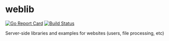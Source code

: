 # weblib

[![Go Report Card](https://goreportcard.com/badge/github.com/stts-se/weblib)](https://goreportcard.com/report/github.com/stts-se/weblib)  [![Build Status](https://travis-ci.org/stts-se/weblib.svg?branch=master)](https://travis-ci.org/stts-se/weblib)


Server-side libraries and examples for websites (users, file processing, etc)
